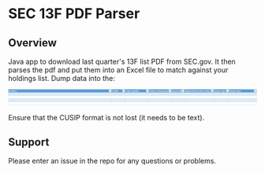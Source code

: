 

# SEC 13F PDF Parser

## Overview
Java app to download last quarter's 13F list PDF from SEC.gov. It then parses the pdf and put them into an Excel file to match against your holdings list.
Dump data into the:

![img.png](img.png)

Ensure that the CUSIP format is not lost (it needs to be text).

## Support
Please enter an issue in the repo for any questions or problems.
